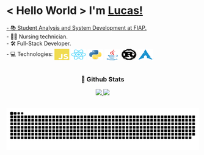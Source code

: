 <div align="left">
  <h1>< Hello World > I'm <a href=https://www.linkedin.com/in/lucas-lap/>Lucas!</h1>
</div>

<div align="left">
  <p1>
- 📚 Student Analysis and System Development at <a href="https://www.fiap.com.br/online/graduacao/tecnologo/analise-e-desenvolvimento-de-sistemas/">FIAP.</a><br>
- 👨‍⚕️ Nursing technician.<br>
- 🛠️ Full-Stack Developer.<br>
- 💻 Technologies:
  <img align="center" alt="Js" height="30" width="40" src="https://raw.githubusercontent.com/devicons/devicon/master/icons/javascript/javascript-plain.svg">
  <img align="center" alt="React" height="30" width="40" src="https://raw.githubusercontent.com/devicons/devicon/master/icons/react/react-original.svg">
  <img align="center" alt="Python" height="30" width="40" src="https://raw.githubusercontent.com/devicons/devicon/master/icons/python/python-original.svg">
  <img align="center" alt="Java" height="30" width="40" src="https://raw.githubusercontent.com/devicons/devicon/master/icons/java/java-original.svg">
  <img align="center" alt="Rust" height="30" width="40" src="https://raw.githubusercontent.com/devicons/devicon/master/icons/rust/rust-original.svg">
  <img align="center" alt="Arch" height="30" width="40" src="https://raw.githubusercontent.com/devicons/devicon/master/icons/archlinux/archlinux-original.svg"><br><br>
  </p1>
</div>

<div align="center">
  <h3>📝 Github Stats</h3>
  <span>
    <a href="https://github.com/Lucas-lap">
      <img height="140rem" src="https://github-readme-stats.vercel.app/api?username=Lucas-lap&show_icons=true&theme=midnight-purple&include_all_commits=true&count_private=true"/>
      <img height="140rem" src="https://github-readme-stats.vercel.app/api/top-langs/?username=Lucas-lap&theme=midnight-purple&hide_border=false&&layout=compact"/>
    </a>
  </span>
</div>
<br>

![github-snake.svg](https://raw.githubusercontent.com/Platane/snk/output/github-contribution-grid-snake-dark.svg)

